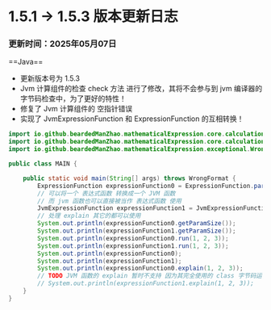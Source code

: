 # 1.5.1 -> 1.5.3 版本更新日志

### 更新时间：2025年05月07日

==Java==

- 更新版本号为 1.5.3
- Jvm 计算组件的检查 check 方法 进行了修改，其将不会参与到 jvm 编译器的字节码检查中，为了更好的特性！
- 修复了 Jvm 计算组件的 空指针错误
- 实现了 JvmExpressionFunction 和 ExpressionFunction 的互相转换！
```java
import io.github.beardedManZhao.mathematicalExpression.core.calculation.function.ExpressionFunction;
import io.github.beardedManZhao.mathematicalExpression.core.calculation.function.jvm.JvmExpressionFunction;
import io.github.beardedManZhao.mathematicalExpression.exceptional.WrongFormat;

public class MAIN {

    public static void main(String[] args) throws WrongFormat {
        ExpressionFunction expressionFunction0 = ExpressionFunction.parse("test(a,b,c)=a+b+c");
        // 可以将一个 表达式函数 转换成一个 JVM 函数
        // 而 jvm 函数也可以直接被当作 表达式函数 使用
        JvmExpressionFunction expressionFunction1 = JvmExpressionFunction.parse(expressionFunction0);
        // 处理 explain 其它的都可以使用
        System.out.println(expressionFunction0.getParamSize());
        System.out.println(expressionFunction1.getParamSize());
        System.out.println(expressionFunction0.run(1, 2, 3));
        System.out.println(expressionFunction1.run(1, 2, 3));
        System.out.println(expressionFunction0);
        System.out.println(expressionFunction1);
        System.out.println(expressionFunction0.explain(1, 2, 3));
        // TODO JVM 函数的 explain 暂时不支持 因为其完全使用的 class 字节码运行
        // System.out.println(expressionFunction1.explain(1, 2, 3));
    }
}
```